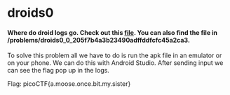 # droids0
#### Where do droid logs go. Check out this [file](https://2019shell1.picoctf.com/static/fab5805be31eb4c802d0fdc711a1898d/zero.apk). You can also find the file in /problems/droids0_0_205f7b4a3b23490adffddfcfc45a2ca3.

To solve this problem all we have to do is run the apk file in an emulator or on your phone. We can do this with Android Studio. After sending input we can see the flag pop up in the logs.

Flag: picoCTF{a.moose.once.bit.my.sister}

